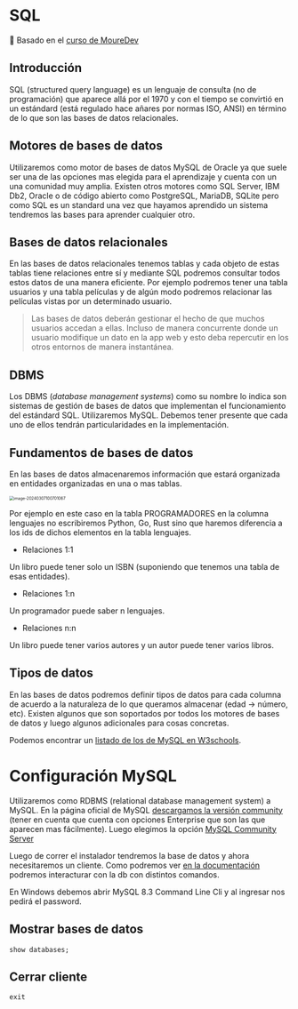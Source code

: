 # SQL

:link: Basado en el [curso de MoureDev](https://youtu.be/OuJerKzV5T0)

## Introducción

SQL (structured query language) es un lenguaje de consulta (no de programación) que aparece allá por el 1970 y con el tiempo se convirtió en un estándard (está regulado hace añares por normas ISO, ANSI) en término de lo que son las bases de datos relacionales.



## Motores de bases de datos

Utilizaremos como motor de bases de datos MySQL de Oracle ya que suele ser una de las opciones mas elegida para el aprendizaje y cuenta con un una comunidad muy amplia. Existen otros motores como SQL Server, IBM Db2, Oracle o de código abierto como PostgreSQL, MariaDB, SQLite pero como SQL es un standard una vez que hayamos aprendido un sistema tendremos las bases para aprender cualquier otro.



## Bases de datos relacionales

En las bases de datos relacionales tenemos tablas y cada objeto de estas tablas tiene relaciones entre sí y mediante SQL podremos consultar todos estos datos de una manera eficiente. Por ejemplo podremos tener una tabla usuarios y una tabla películas y de algún modo podremos relacionar las películas vistas por un determinado usuario. 



> Las bases de datos deberán gestionar el hecho de que muchos usuarios accedan a ellas. Incluso de manera concurrente donde un usuario modifique un dato en la app web y esto deba repercutir en los otros entornos de manera instantánea.



## DBMS

Los DBMS (*database management systems*) como su nombre lo indica son sistemas de gestión de bases de datos que implementan el funcionamiento del estándard SQL. Utilizaremos MySQL. Debemos tener presente que cada uno de ellos tendrán particularidades en la implementación.



## Fundamentos de bases de datos

En las bases de datos almacenaremos información que estará organizada en entidades organizadas en una o mas tablas.

<img src="Introducción.assets/image-20240307100701067.png" alt="image-20240307100701067" style="zoom:50%;" />

Por ejemplo en este caso en la tabla PROGRAMADORES en la columna lenguajes no escribiremos Python, Go, Rust sino que haremos diferencia a los ids de dichos elementos en la tabla lenguajes.



* Relaciones 1:1

Un libro puede tener solo un ISBN (suponiendo que tenemos una tabla de esas entidades).



* Relaciones 1:n

Un programador puede saber n lenguajes.



* Relaciones n:n

Un libro puede tener varios autores y un autor puede tener varios libros.



## Tipos de datos

En las bases de datos podremos definir tipos de datos para cada columna de acuerdo a la naturaleza de lo que queramos almacenar (edad -> número, etc). Existen algunos que son soportados por todos los motores de bases de datos  y luego algunos adicionales para cosas concretas.

Podemos encontrar un [listado de los de MySQL en W3schools](https://www.w3schools.com/mysql/mysql_datatypes.asp).



# Configuración MySQL

Utilizaremos como RDBMS (relational database management system) a MySQL. En la página oficial de MySQL [descargamos la versión community](https://dev.mysql.com/downloads/) (tener en cuenta que cuenta con opciones Enterprise que son las que aparecen mas fácilmente). Luego elegimos la opción [MySQL Community Server](https://dev.mysql.com/downloads/mysql/)

Luego de correr el instalador tendremos la base de datos y ahora necesitaremos un cliente. Como podremos ver [en la documentación](https://dev.mysql.com/doc/refman/8.0/en/mysql.html) podremos interacturar con la db con distintos comandos. 



En Windows debemos abrir MySQL 8.3 Command Line Cli y al ingresar nos pedirá el password.



## Mostrar bases de datos

```
show databases;
```



## Cerrar cliente

```
exit
```

